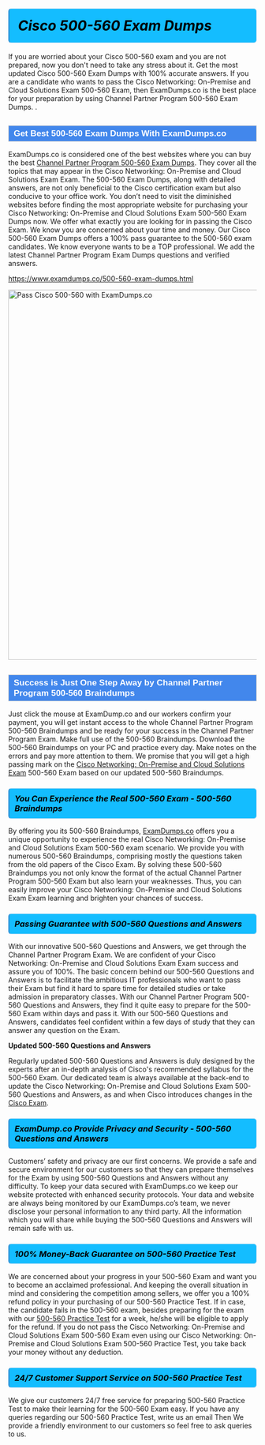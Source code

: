 <h1>                <strong><span style="display: block; color: #000000; background: #14BDFF; border: 0.5px solid #AED6F1; border-left: 3px solid #3498DB; padding: .6em; border-radius: 6px;">                     <em>Cisco 500-560 <span class="exam_variation">Exam Dumps</span> </em>                </span></strong>            </h1>                        <p>If you are worried about your Cisco 500-560 exam and you are not prepared, now you don't need to take any stress about it.             Get the most updated Cisco 500-560 <span class="exam_variation">Exam Dumps</span> with 100% accurate answers. If you are a candidate who wants to pass the             Cisco Networking: On-Premise and Cloud Solutions Exam 500-560 Exam, then ExamDumps.co is the best place for your preparation by using Channel Partner Program 500-560 <span class="exam_variation">Exam Dumps</span>. .</p>                        <h2 style="background: #4287ec; border: 1px solid #cccccc; padding: 5px 10px;">                <span style="color: #ffffff;">                    <span style="font-size: 11pt;">                        <span style="line-height: normal;">                            <span style="font-family: Calibri,sans-serif;">                                <strong>                                    <span style="font-size: 13.0pt;">Get Best 500-560 <span class="exam_variation">Exam Dumps</span> With ExamDumps.co</span>                                </strong>                            </span>                        </span>                    </span>                </span>            </h2>                        <p>ExamDumps.co is considered one of the best websites where you can buy the best <a href="https://www.examdumps.co/channel-partner-program-exam-dumps.html">Channel Partner Program 500-560 <span class="exam_variation">Exam Dumps</span></a>.             They cover all the topics that may appear in the Cisco Networking: On-Premise and Cloud Solutions Exam Exam. The 500-560 <span class="exam_variation">Exam Dumps</span>,             along with detailed answers, are not only beneficial to the Cisco certification exam but also conducive to your office work.             You don’t need to visit the diminished websites before finding the most appropriate website for purchasing your             Cisco Networking: On-Premise and Cloud Solutions Exam 500-560 <span class="exam_variation">Exam Dumps</span> now. We offer what exactly you are looking for in passing the Cisco Exam.             We know you are concerned about your time and money. Our Cisco 500-560 <span class="exam_variation">Exam Dumps</span> offers a 100% pass guarantee to the             500-560 exam candidates. We know everyone wants to be a TOP professional. We add the latest Channel Partner Program <span class="exam_variation">Exam Dumps</span> questions and verified answers.</p>                        <p><a href="https://www.examdumps.co/500-560-exam-dumps.html">https://www.examdumps.co/500-560-exam-dumps.html</a></p>                        <p><a href="https://www.examdumps.co/"><img src="https://www.examdumps.co//images/banners/big-sale-20-percent-discount-offer-examdumps.jpg" class="postImage" alt="Pass Cisco 500-560 with ExamDumps.co" width="750"></a></p>                            <h2 style="background: #4287ec; border: 1px solid #cccccc; padding: 5px 10px;">                <span style="color: #ffffff;">                    <span style="font-size: 11pt;">                        <span style="line-height: normal;">                            <span style="font-family: Calibri,sans-serif;">                                <strong>                                    <span style="font-size: 13.0pt;">Success is Just One Step Away by Channel Partner Program 500-560 <span class="exam_variation2">Braindumps</span></span>                                </strong>                            </span>                        </span>                    </span>                </span>            </h2>                        <p>Just click the mouse at ExamDump.co and our workers confirm your payment, you will get instant access to the whole Channel Partner Program 500-560 <span class="exam_variation2">Braindumps</span>             and be ready for your success in the Channel Partner Program Exam. Make full use of the 500-560 <span class="exam_variation2">Braindumps</span>. Download the 500-560 <span class="exam_variation2">Braindumps</span> on your             PC and practice every day. Make notes on the errors and pay more attention to them. We promise that you will get a high passing mark on the             <a href="https://www.examdumps.co/500-560-exam-dumps.html">Cisco Networking: On-Premise and Cloud Solutions Exam</a> 500-560 Exam based on our updated 500-560 <span class="exam_variation2">Braindumps</span>.</p>                        <h3>                <strong>                    <span style="display: block; color: #000000; background: #14BDFF; border: 0.5px solid #AED6F1; border-left: 3px solid #3498DB; padding: .6em; border-radius: 6px;">                        <em>You Can Experience the Real 500-560 Exam - 500-560 <span class="exam_variation2">Braindumps</span></em>                    </span>                </strong>            </h3>                        <p>By offering you its 500-560 <span class="exam_variation2">Braindumps</span>, <a href="https://www.examdumps.co/">ExamDumps.co</a> offers you a unique opportunity to experience the real             Cisco Networking: On-Premise and Cloud Solutions Exam 500-560 exam scenario. We provide you with numerous 500-560 <span class="exam_variation2">Braindumps</span>, comprising mostly             the questions taken from the old papers of the Cisco Exam. By solving these 500-560 <span class="exam_variation2">Braindumps</span> you not only know the format of the actual             Channel Partner Program 500-560 Exam but also learn your weaknesses. Thus, you can easily improve your             Cisco Networking: On-Premise and Cloud Solutions Exam Exam learning and brighten your chances of success.</p>                        <h3>                <strong>                    <span style="display: block; color: #000000; background: #14BDFF; border: 0.5px solid #AED6F1; border-left: 3px solid #3498DB; padding: .6em; border-radius: 6px;">                        <em>Passing Guarantee with 500-560 <span class="exam_variation3">Questions and Answers</span></em>                    </span>                </strong>            </h3>                        <p>With our innovative 500-560 <span class="exam_variation3">Questions and Answers</span>, we get through the Channel Partner Program Exam. We are confident of your Cisco Networking: On-Premise and Cloud Solutions Exam Exam             success and assure you of 100%. The basic concern behind our 500-560 <span class="exam_variation3">Questions and Answers</span> is to facilitate the ambitious IT professionals who want to pass their             Exam but find it hard to spare time for detailed studies or take admission in preparatory classes. With our Channel Partner Program 500-560 <span class="exam_variation3">Questions and Answers</span>, they             find it quite easy to prepare for the 500-560 Exam within days and pass it. With our 500-560 <span class="exam_variation3">Questions and Answers</span>, candidates feel confident within a few days of             study that they can answer any question on the Exam.</p>                        <p><strong>Updated 500-560 <span class="exam_variation3">Questions and Answers</span></strong></p>                        <p>Regularly updated 500-560 <span class="exam_variation3">Questions and Answers</span> is duly designed by the experts after an in-depth analysis of Cisco's recommended syllabus for the 500-560 Exam.             Our dedicated team is always available at the back-end to update the Cisco Networking: On-Premise and Cloud Solutions Exam 500-560 <span class="exam_variation3">Questions and Answers</span>,             as and when Cisco introduces changes in the <a href="https://www.examdumps.co/cisco-exam-dumps.html">Cisco Exam</a>.</p>                        <h3>                <strong>                    <span style="display: block; color: #000000; background: #14BDFF; border: 0.5px solid #AED6F1; border-left: 3px solid #3498DB; padding: .6em; border-radius: 6px;">                        <em>ExamDump.co Provide Privacy and Security - 500-560 <span class="exam_variation3">Questions and Answers</span></em>                    </span>                </strong>            </h3>                        <p>Customers’ safety and privacy are our first concerns. We provide a safe and secure environment for our customers so that they can prepare themselves for the Exam by using             500-560 <span class="exam_variation3">Questions and Answers</span> without any difficulty. To keep your data secured with ExamDumps.co we keep our website protected with enhanced security protocols. Your data and website             are always being monitored by our ExamDumps.co’s team, we never disclose your personal information to any third party. All the information which you will share while buying             the 500-560 <span class="exam_variation3">Questions and Answers</span> will remain safe with us.</p>                        <h3>                <strong>                    <span style="display: block; color: #000000; background: #14BDFF; border: 0.5px solid #AED6F1; border-left: 3px solid #3498DB; padding: .6em; border-radius: 6px;">                        <em>100% Money-Back Guarantee on 500-560 <span class="exam_variation4">Practice Test</span></em>                    </span>                </strong>            </h3>                        <p>We are concerned about your progress in your 500-560 Exam and want you to become an acclaimed professional. And keeping the overall situation in mind and             considering the competition among sellers, we offer you a 100% refund policy in your purchasing of our 500-560 <span class="exam_variation4">Practice Test</span>. If in case, the candidate fails in the             500-560 exam, besides preparing for the exam with our <a href="https://www.examdumps.co/500-560-exam-dumps.html">500-560 <span class="exam_variation4">Practice Test</span></a> for a week, he/she will be eligible to apply for the refund. If you do not pass the             Cisco Networking: On-Premise and Cloud Solutions Exam 500-560 Exam even using our Cisco Networking: On-Premise and Cloud Solutions Exam 500-560 <span class="exam_variation4">Practice Test</span>, you             take back your money without any deduction.</p>                        <h3>                <strong>                    <span style="display: block; color: #000000; background: #14BDFF; border: 0.5px solid #AED6F1; border-left: 3px solid #3498DB; padding: .6em; border-radius: 6px;">                        <em>24/7 Customer Support Service on 500-560 <span class="exam_variation4">Practice Test</span></em>                    </span>                </strong>            </h3>                        <p>We give our customers 24/7 free service for preparing 500-560 <span class="exam_variation4">Practice Test</span> to make their learning for the 500-560 Exam easy. If you have any queries regarding our             500-560 <span class="exam_variation4">Practice Test</span>, write us an email Then We provide a friendly environment to our customers so feel free to ask queries to us.</p>                    
